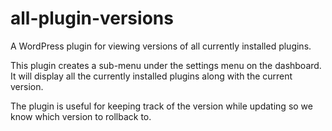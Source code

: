 # all-plugin-versions

A WordPress plugin for viewing versions of all currently installed plugins.

This plugin creates a sub-menu under the settings menu on the dashboard. It will display all the currently installed plugins along with the current version.

The plugin is useful for keeping track of the version while updating so we know which version to rollback to.
